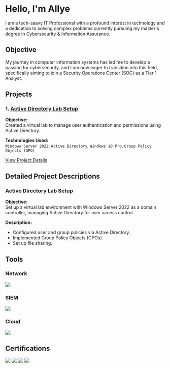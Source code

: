 # Hello, I'm Allye

I am a tech-saavy IT Professional with a profound interest in technology and a dedication to solving complex problems currently pursuing my master's degree in Cybersecurity & Information Assurance. 

## Objective
My journey in computer information systems has led me to develop a passion for cybersecurity, and I am now eager to transition into this field, specifically aiming to join a Security Operations Center (SOC) as a Tier 1 Analyst.

## Projects

### 1. [Active Directory Lab Setup](#active-directory-lab-setup)
**Objective:**  
Created a virtual lab to manage user authentication and permissions using Active Directory.

**Technologies Used:**  
`Windows Server 2022`, `Active Directory`, `Windows 10 Pro`, `Group Policy Objects (GPO)`

[View Project Details](#project1)

## Detailed Project Descriptions

### <a id="project1"></a>Active Directory Lab Setup
**Objective:**  
Set up a virtual lab environment with Windows Server 2022 as a domain controller, managing Active Directory for user access control.

**Description:**  
- Configured user and group policies via Active Directory.
- Implemented Group Policy Objects (GPOs).
- Set up file sharing.

## Tools
### Network 
 <div>
    <img src="https://img.shields.io/badge/-Wireshark-1679A7?&style=for-the-badge&logo=Wireshark&logoColor=white" />
 </div>

### SIEM
 <div>
     <img src="https://img.shields.io/badge/-Splunk-000000?&style=for-the-badge&logo=Splunk&logoColor=white" />
 </div>

 ### Cloud
  <div>
    <img src="https://img.shields.io/badge/-Microsoft_Azure-0078D4?&style=for-the-badge&logo=Microsoft_Azure&logoColor=white" />

  </div>

## Certifications
<div>
   <img src="https://img.shields.io/badge/-Microsoft_Azure_Fundamentals-0078D4?&style=for-the-badge&logo=Microsoft_Azure&logoColor=white" />
  <img src="https://img.shields.io/badge/-ISC2_Certified_in_Cybersecurity-0062FF?&style=for-the-badge&logo=ISC2&logoColor=white" />
<img src="https://img.shields.io/badge/-CySA%2B-FF0000?&style=for-the-badge&logo=CompTIA&logoColor=white" />
 <img src="https://img.shields.io/badge/-Pentest%2B-4D4D4D?&style=for-the-badge&logo=CompTIA&logoColor=white" />
</div>
